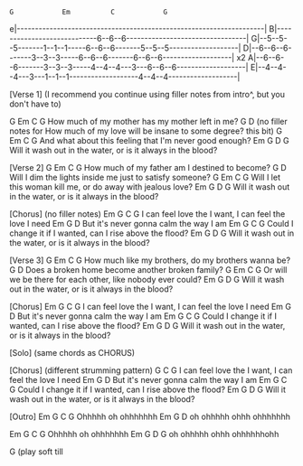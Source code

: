    G            Em          C            G
e|--------------------------------------------------------------------|
B|----------------------------6--6--6---------------------------------|
G|--5--5--5-------1--1--1-----6--6--6-------5--5--5-------------------|
D|--6--6--6-------3--3--3-----6--6--6-------6--6--6-------------------|  x2
A|--6--6--6-------3--3--3-----4--4--4---3---6--6--6-------------------|
E|--4--4--4---3---1--1--1-------------------4--4--4-------------------|
 
[Verse 1]
(I recommend you continue using filler notes from intro^, but you don't have 
to)
 
G             Em            C             G
How much of my mother has my mother left in me?
G                          D                        (no filler notes for 
How much of my love will be insane to some degree?
this bit)
G                  Em               C         G
And what about this feeling that I'm never good enough?
        Em              G              D            G
Will it wash out in the water, or is it always in the blood?
 
[Verse 2]
G             Em          C          G
How much of my father am I destined to become?
G                                      D
Will I dim the lights inside me just to satisfy someone?
       G             Em             C                G
Will I let this woman kill me, or do away with jealous love?
        Em              G              D            G
Will it wash out in the water, or is it always in the blood?
 
[Chorus]
(no filler notes)
      Em              G          C              G
I can feel love the I want, I can feel the love I need
         Em          G             D
But it's never gonna calm the way I am
        Em             G            C             G
Could I change it if I wanted, can I rise above the flood?
        Em              G              D            G
Will it wash out in the water, or is it always in the blood?
 
[Verse 3]
G               Em              C             G
How much like my brothers, do my brothers wanna be?
G                                D
Does a broken home become another broken family?
           G                Em          C          G
Or will we be there for each other, like nobody ever could?
        Em              G              D            G
Will it wash out in the water, or is it always in the blood?
 
[Chorus]
      Em              G          C              G
I can feel love the I want, I can feel the love I need
         Em          G             D
But it's never gonna calm the way I am
        Em             G            C             G
Could I change it if I wanted, can I rise above the flood?
        Em              G              D            G
Will it wash out in the water, or is it always in the blood?
 
[Solo]
(same chords as CHORUS)
 
[Chorus]
(different strumming pattern)
      G                          C              G
I can feel love the I want, I can feel the love I need
         Em          G             D
But it's never gonna calm the way I am
        Em             G            C             G
Could I change it if I wanted, can I rise above the flood?
        Em              G              D            G
Will it wash out in the water, or is it always in the blood?
 
[Outro]
Em     G     C      G
Ohhhhh     oh ohhhhhhh
   Em       G    D
oh ohhhhh    ohhh ohhhhhhh
 
Em     G     C      G
Ohhhhh     oh ohhhhhhh
   Em       G    D        G
oh ohhhhh    ohhh ohhhhhhohh
 
G (play soft till